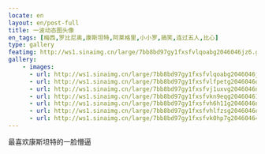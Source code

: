 ```yaml
---
locate: en
layout: en/post-full
title: 一波动态图头像
en_tags: [梅西,罗比尼奥,康斯坦特,阿莱格里,小小罗,搞笑,连过五人,比心]
type: gallery
featimg: http://ws1.sinaimg.cn/large/7bb8bd97gy1fxsfvlqoabg2046046jz6.gif
gallery:
    - images:
      - url: http://ws1.sinaimg.cn/large/7bb8bd97gy1fxsfvlqoabg2046046jz6.gif
      - url: http://ws1.sinaimg.cn/large/7bb8bd97gy1fxsfvlfpetg2046046dy2.gif
      - url: http://ws1.sinaimg.cn/large/7bb8bd97gy1fxsfvj1uxvg2046046np9.gif
      - url: http://ws1.sinaimg.cn/large/7bb8bd97gy1fxsfvkn9eqg204604619e.gif
      - url: http://ws1.sinaimg.cn/large/7bb8bd97gy1fxsfvh6h11g2046046n7m.gif
      - url: http://ws1.sinaimg.cn/large/7bb8bd97gy1fxsfvhlfzsg2046046dqr.gif
      - url: http://ws1.sinaimg.cn/large/7bb8bd97gy1fxsfvk0hp7g20460464p7.gif
---
```


最喜欢康斯坦特的一脸懵逼